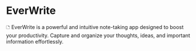 # EverWrite
 🗅 EverWrite is a powerful and intuitive note-taking app designed to boost your productivity. Capture and organize your thoughts, ideas, and important information effortlessly.
